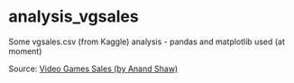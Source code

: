 # analysis_vgsales
Some vgsales.csv (from Kaggle) analysis - pandas and matplotlib used (at moment)

Source: [Video Games Sales (by Anand Shaw)](https://www.kaggle.com/datasets/anandshaw2001/video-game-sales)
